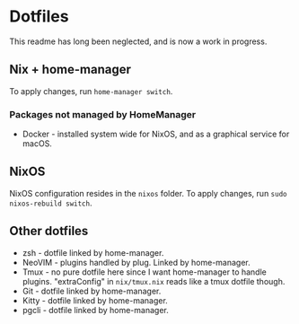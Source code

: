 # Dotfiles
This readme has long been neglected, and is now a work in progress. 

## Nix + home-manager
To apply changes, run `home-manager switch`. 

### Packages not managed by HomeManager
- Docker - installed system wide for NixOS, and as a graphical service for macOS. 

## NixOS
NixOS configuration resides in the `nixos` folder.
To apply changes, run `sudo nixos-rebuild switch`. 

## Other dotfiles
- zsh - dotfile linked by home-manager.
- NeoVIM - plugins handled by plug. Linked by home-manager.
- Tmux - no pure dotfile here since I want home-manager to handle plugins. "extraConfig" in `nix/tmux.nix` reads like a tmux dotfile though.
- Git - dotfile linked by home-manager.
- Kitty - dotfile linked by home-manager.
- pgcli - dotfile linked by home-manager.
